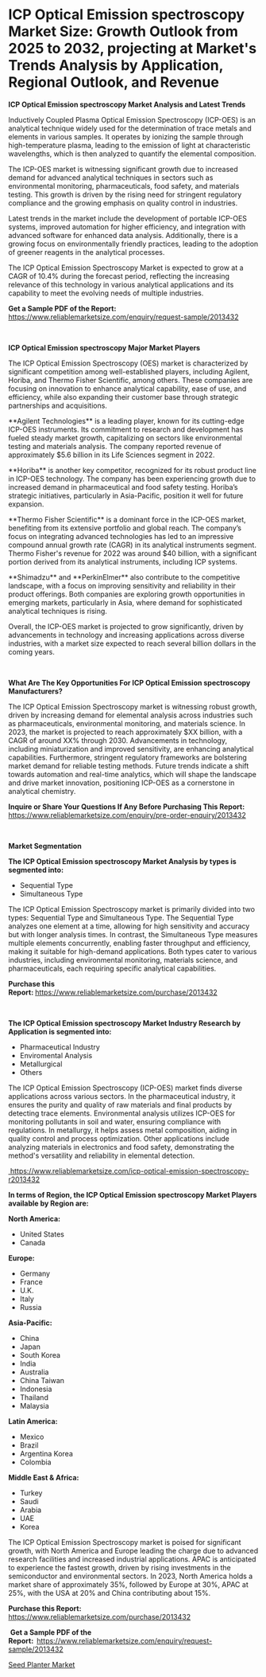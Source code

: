 <p><h1>ICP Optical Emission spectroscopy Market Size: Growth Outlook from 2025 to 2032, projecting at Market's Trends Analysis by Application, Regional Outlook, and Revenue</h1></p><p><strong>ICP Optical Emission spectroscopy Market Analysis and Latest Trends</strong></p>
<p><p>Inductively Coupled Plasma Optical Emission Spectroscopy (ICP-OES) is an analytical technique widely used for the determination of trace metals and elements in various samples. It operates by ionizing the sample through high-temperature plasma, leading to the emission of light at characteristic wavelengths, which is then analyzed to quantify the elemental composition. </p><p>The ICP-OES market is witnessing significant growth due to increased demand for advanced analytical techniques in sectors such as environmental monitoring, pharmaceuticals, food safety, and materials testing. This growth is driven by the rising need for stringent regulatory compliance and the growing emphasis on quality control in industries. </p><p>Latest trends in the market include the development of portable ICP-OES systems, improved automation for higher efficiency, and integration with advanced software for enhanced data analysis. Additionally, there is a growing focus on environmentally friendly practices, leading to the adoption of greener reagents in the analytical processes.</p><p>The ICP Optical Emission Spectroscopy Market is expected to grow at a CAGR of 10.4% during the forecast period, reflecting the increasing relevance of this technology in various analytical applications and its capability to meet the evolving needs of multiple industries.</p></p>
<p><strong>Get a Sample PDF of the Report:&nbsp;</strong> <a href="https://www.reliablemarketsize.com/enquiry/request-sample/2013432?utm_campaign=2747&utm_medium=2&utm_source=Github&utm_content=ia&utm_term=10042025&utm_id=icp-optical-emission-spectroscopy">https://www.reliablemarketsize.com/enquiry/request-sample/2013432</a></p>
<p>&nbsp;</p>
<p><strong>ICP Optical Emission spectroscopy Major Market Players</strong></p>
<p><p>The ICP Optical Emission Spectroscopy (OES) market is characterized by significant competition among well-established players, including Agilent, Horiba, and Thermo Fisher Scientific, among others. These companies are focusing on innovation to enhance analytical capability, ease of use, and efficiency, while also expanding their customer base through strategic partnerships and acquisitions.</p><p>**Agilent Technologies** is a leading player, known for its cutting-edge ICP-OES instruments. Its commitment to research and development has fueled steady market growth, capitalizing on sectors like environmental testing and materials analysis. The company reported revenue of approximately $5.6 billion in its Life Sciences segment in 2022.</p><p>**Horiba** is another key competitor, recognized for its robust product line in ICP-OES technology. The company has been experiencing growth due to increased demand in pharmaceutical and food safety testing. Horiba’s strategic initiatives, particularly in Asia-Pacific, position it well for future expansion.</p><p>**Thermo Fisher Scientific** is a dominant force in the ICP-OES market, benefiting from its extensive portfolio and global reach. The company’s focus on integrating advanced technologies has led to an impressive compound annual growth rate (CAGR) in its analytical instruments segment. Thermo Fisher's revenue for 2022 was around $40 billion, with a significant portion derived from its analytical instruments, including ICP systems.</p><p>**Shimadzu** and **PerkinElmer** also contribute to the competitive landscape, with a focus on improving sensitivity and reliability in their product offerings. Both companies are exploring growth opportunities in emerging markets, particularly in Asia, where demand for sophisticated analytical techniques is rising.</p><p>Overall, the ICP-OES market is projected to grow significantly, driven by advancements in technology and increasing applications across diverse industries, with a market size expected to reach several billion dollars in the coming years.</p></p>
<p>&nbsp;</p>
<p><strong>What Are The Key Opportunities For ICP Optical Emission spectroscopy Manufacturers?</strong></p>
<p><p>The ICP Optical Emission Spectroscopy market is witnessing robust growth, driven by increasing demand for elemental analysis across industries such as pharmaceuticals, environmental monitoring, and materials science. In 2023, the market is projected to reach approximately $XX billion, with a CAGR of around XX% through 2030. Advancements in technology, including miniaturization and improved sensitivity, are enhancing analytical capabilities. Furthermore, stringent regulatory frameworks are bolstering market demand for reliable testing methods. Future trends indicate a shift towards automation and real-time analytics, which will shape the landscape and drive market innovation, positioning ICP-OES as a cornerstone in analytical chemistry.</p></p>
<p><strong>Inquire or Share Your Questions If Any Before Purchasing This Report:</strong> <a href="https://www.reliablemarketsize.com/enquiry/pre-order-enquiry/2013432?utm_campaign=2747&utm_medium=2&utm_source=Github&utm_content=ia&utm_term=10042025&utm_id=icp-optical-emission-spectroscopy">https://www.reliablemarketsize.com/enquiry/pre-order-enquiry/2013432</a></p>
<p>&nbsp;</p>
<p><strong>Market Segmentation</strong></p>
<p><strong>The ICP Optical Emission spectroscopy Market Analysis by types is segmented into:</strong></p>
<p><ul><li>Sequential Type</li><li>Simultaneous Type</li></ul></p>
<p><p>The ICP Optical Emission Spectroscopy market is primarily divided into two types: Sequential Type and Simultaneous Type. The Sequential Type analyzes one element at a time, allowing for high sensitivity and accuracy but with longer analysis times. In contrast, the Simultaneous Type measures multiple elements concurrently, enabling faster throughput and efficiency, making it suitable for high-demand applications. Both types cater to various industries, including environmental monitoring, materials science, and pharmaceuticals, each requiring specific analytical capabilities.</p></p>
<p><strong>Purchase this Report:&nbsp;</strong><a href="https://www.reliablemarketsize.com/purchase/2013432?utm_campaign=2747&utm_medium=2&utm_source=Github&utm_content=ia&utm_term=10042025&utm_id=icp-optical-emission-spectroscopy">https://www.reliablemarketsize.com/purchase/2013432</a></p>
<p>&nbsp;</p>
<p><strong>The ICP Optical Emission spectroscopy Market Industry Research by Application is segmented into:</strong></p>
<p><ul><li>Pharmaceutical Industry</li><li>Enviromental Analysis</li><li>Metallurgical</li><li>Others</li></ul></p>
<p><p>The ICP Optical Emission Spectroscopy (ICP-OES) market finds diverse applications across various sectors. In the pharmaceutical industry, it ensures the purity and quality of raw materials and final products by detecting trace elements. Environmental analysis utilizes ICP-OES for monitoring pollutants in soil and water, ensuring compliance with regulations. In metallurgy, it helps assess metal composition, aiding in quality control and process optimization. Other applications include analyzing materials in electronics and food safety, demonstrating the method's versatility and reliability in elemental detection.</p></p>
<p><a href="https://www.reliablemarketsize.com/icp-optical-emission-spectroscopy-r2013432?utm_campaign=2747&utm_medium=2&utm_source=Github&utm_content=ia&utm_term=10042025&utm_id=icp-optical-emission-spectroscopy">&nbsp;https://www.reliablemarketsize.com/icp-optical-emission-spectroscopy-r2013432</a></p>
<p><strong>In terms of Region, the ICP Optical Emission spectroscopy Market Players available by Region are:</strong></p>
<p>
    <p> <strong> North America: </strong>
        <ul>
            <li>United States</li>
            <li>Canada</li>
        </ul>
        </p> 
    <p> <strong> Europe: </strong>
        <ul>
            <li>Germany</li>
            <li>France</li>
            <li>U.K.</li>
            <li>Italy</li>
            <li>Russia</li>
        </ul>
        </p> 
    <p> <strong> Asia-Pacific: </strong>
        <ul>
            <li>China</li>
            <li>Japan</li>
            <li>South Korea</li>
            <li>India</li>
            <li>Australia</li>
            <li>China Taiwan</li>
            <li>Indonesia</li>
            <li>Thailand</li>
            <li>Malaysia</li>
        </ul>
        </p> 
    <p> <strong> Latin America: </strong>
        <ul>
            <li>Mexico</li>
            <li>Brazil</li>
            <li>Argentina Korea</li>
            <li>Colombia</li>
        </ul>
        </p> 
    <p> <strong> Middle East & Africa: </strong>
        <ul>
            <li>Turkey</li>
            <li>Saudi</li>
            <li>Arabia</li>
            <li>UAE</li>
            <li>Korea</li>
        </ul>
    </p>
    </p>
<p><p>The ICP Optical Emission Spectroscopy market is poised for significant growth, with North America and Europe leading the charge due to advanced research facilities and increased industrial applications. APAC is anticipated to experience the fastest growth, driven by rising investments in the semiconductor and environmental sectors. In 2023, North America holds a market share of approximately 35%, followed by Europe at 30%, APAC at 25%, with the USA at 20% and China contributing about 15%.</p></p>
<p><strong>Purchase this Report: </strong><a href="https://www.reliablemarketsize.com/purchase/2013432?utm_campaign=2747&utm_medium=2&utm_source=Github&utm_content=ia&utm_term=10042025&utm_id=icp-optical-emission-spectroscopy">https://www.reliablemarketsize.com/purchase/2013432</a></p>
<p>&nbsp;<strong>Get a Sample PDF of the Report:&nbsp;&nbsp;</strong><a href="https://www.reliablemarketsize.com/enquiry/request-sample/2013432?utm_campaign=2747&utm_medium=2&utm_source=Github&utm_content=ia&utm_term=10042025&utm_id=icp-optical-emission-spectroscopy">https://www.reliablemarketsize.com/enquiry/request-sample/2013432</a></p>
<p><strong></strong></p>
<p><p><a href="https://github.com/djembashote/Market-Research-Report-List-1/blob/main/seed-planter-market.md?utm_campaign=2747&utm_medium=2&utm_source=Github&utm_content=ia&utm_term=10042025&utm_id=icp-optical-emission-spectroscopy">Seed Planter Market</a></p></p>